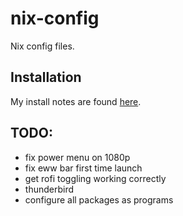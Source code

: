 # nix-config
Nix config files.

## Installation
My install notes are found [here](https://docs.google.com/document/d/1AH0DahjBLnj5EFFwaiUMHzl7CS2ftOybahPNlOBMhlM/edit?usp=sharing).

## TODO:
- fix power menu on 1080p
- fix eww bar first time launch
- get rofi toggling working correctly
- thunderbird
- configure all packages as programs

